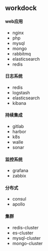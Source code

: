 ## workdock

#### web应用
- nginx
- php
- mysql
- mongo
- rabbitmq
- elasticsearch
- redis

#### 日志系统
- redis
- logstash
- elasticsearch
- kibana

#### 持续集成
- gitlab
- harbor
- k8s
- walle
- sonar

#### 监控系统
- grafana
- zabbix

#### 分布式
- consul
- apollo

#### 集群
- redis-cluster
- es-cluster
- mysql-cluster
- mongo-cluster
